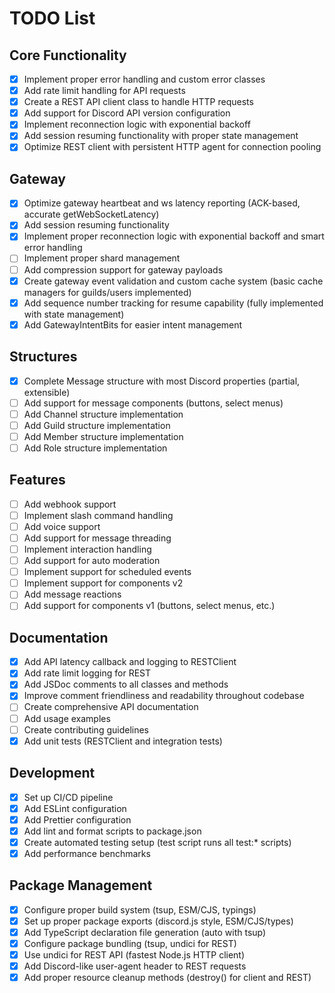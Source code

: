 # TODO List

## Core Functionality

- [x] Implement proper error handling and custom error classes
- [x] Add rate limit handling for API requests
- [x] Create a REST API client class to handle HTTP requests
- [x] Add support for Discord API version configuration
- [x] Implement reconnection logic with exponential backoff
- [x] Add session resuming functionality with proper state management
- [x] Optimize REST client with persistent HTTP agent for connection pooling

## Gateway

- [x] Optimize gateway heartbeat and ws latency reporting (ACK-based, accurate getWebSocketLatency)
- [x] Add session resuming functionality
- [x] Implement proper reconnection logic with exponential backoff and smart error handling
- [ ] Implement proper shard management
- [ ] Add compression support for gateway payloads
- [x] Create gateway event validation and custom cache system (basic cache managers for guilds/users implemented)
- [x] Add sequence number tracking for resume capability (fully implemented with state management)
- [x] Add GatewayIntentBits for easier intent management

## Structures

- [x] Complete Message structure with most Discord properties (partial, extensible)
- [ ] Add support for message components (buttons, select menus)
- [ ] Add Channel structure implementation
- [ ] Add Guild structure implementation
- [ ] Add Member structure implementation
- [ ] Add Role structure implementation

## Features

- [ ] Add webhook support
- [ ] Implement slash command handling
- [ ] Add voice support
- [ ] Add support for message threading
- [ ] Implement interaction handling
- [ ] Add support for auto moderation
- [ ] Implement support for scheduled events
- [ ] Implement support for components v2
- [ ] Add message reactions
- [ ] Add support for components v1 (buttons, select menus, etc.)
## Documentation

- [x] Add API latency callback and logging to RESTClient
- [x] Add rate limit logging for REST
- [x] Add JSDoc comments to all classes and methods
- [x] Improve comment friendliness and readability throughout codebase
- [ ] Create comprehensive API documentation
- [ ] Add usage examples
- [ ] Create contributing guidelines
- [x] Add unit tests (RESTClient and integration tests)

## Development

- [x] Set up CI/CD pipeline
- [x] Add ESLint configuration
- [x] Add Prettier configuration
- [x] Add lint and format scripts to package.json
- [x] Create automated testing setup (test script runs all test:\* scripts)
- [x] Add performance benchmarks

## Package Management

- [x] Configure proper build system (tsup, ESM/CJS, typings)
- [x] Set up proper package exports (discord.js style, ESM/CJS/types)
- [x] Add TypeScript declaration file generation (auto with tsup)
- [x] Configure package bundling (tsup, undici for REST)
- [x] Use undici for REST API (fastest Node.js HTTP client)
- [x] Add Discord-like user-agent header to REST requests
- [x] Add proper resource cleanup methods (destroy() for client and REST)
